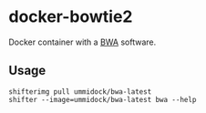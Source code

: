 # docker-bowtie2

Docker container with a [BWA](http://bio-bwa.sourceforge.net/) software.


Usage
-----

    shifterimg pull ummidock/bwa-latest
    shifter --image=ummidock/bwa-latest bwa --help